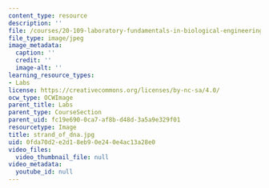 ```yaml
---
content_type: resource
description: ''
file: /courses/20-109-laboratory-fundamentals-in-biological-engineering-fall-2007/0fda70d2e2d18eb90e240e4ac13a28e0_strand_of_dna.jpg
file_type: image/jpeg
image_metadata:
  caption: ''
  credit: ''
  image-alt: ''
learning_resource_types:
- Labs
license: https://creativecommons.org/licenses/by-nc-sa/4.0/
ocw_type: OCWImage
parent_title: Labs
parent_type: CourseSection
parent_uid: fc19e690-0ca7-af8b-d48d-3a5a9e329f01
resourcetype: Image
title: strand_of_dna.jpg
uid: 0fda70d2-e2d1-8eb9-0e24-0e4ac13a28e0
video_files:
  video_thumbnail_file: null
video_metadata:
  youtube_id: null
---
```

